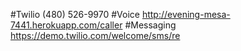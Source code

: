 #Twilio (480) 526-9970
#Voice http://evening-mesa-7441.herokuapp.com/caller
#Messaging https://demo.twilio.com/welcome/sms/re
